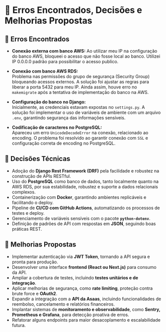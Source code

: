 
# 📑 Erros Encontrados, Decisões e Melhorias Propostas

## 🐞 Erros Encontrados

- **Conexão externa com banco AWS:**
  Ao utilizar meu IP na configuração do banco AWS, bloqueei o acesso que não fosse local ao banco. Utilizei IP 0.0.0.0 padrão para possibilitar o acesso publico.

- **Conexão com banco AWS RDS:**  
  Problema nas permissões do grupo de segurança (Security Group) bloqueando acessos externos. A solução foi ajustar as regras para liberar a porta 5432 para meu IP. Ainda assim, houve erro no `makemigrate` após a tentativa de implementação do banco na AWS.

- **Configuração do banco no Django:**  
  Inicialmente, as credenciais estavam expostas no `settings.py`. A solução foi implementar o uso de variáveis de ambiente com um arquivo `.env`, garantindo segurança das informações sensíveis.

- **Codificação de caracteres no PostgreSQL:**  
  Apareceu um erro `UnicodeDecodeError` na conexão, relacionado ao encoding. O problema foi resolvido ao garantir conexão com `SSL` e configuração correta de encoding no PostgreSQL.

## 🧠 Decisões Técnicas

- Adoção do **Django Rest Framework (DRF)** pela facilidade e robustez na construção de APIs RESTful.
- Uso do **PostgreSQL** como banco de dados, tanto localmente quanto na AWS RDS, por sua estabilidade, robustez e suporte a dados relacionais complexos.
- Containerização com **Docker**, garantindo ambientes replicáveis e facilitando o deploy.
- Pipeline de **CI/CD com GitHub Actions**, automatizando os processos de testes e deploy.
- Gerenciamento de variáveis sensíveis com o pacote **`python-dotenv`**.
- Definição de padrões de API com respostas em **JSON**, seguindo boas práticas REST.

## 🚀 Melhorias Propostas

- Implementar autenticação via **JWT Token**, tornando a API segura e pronta para produção.
- Desenvolver uma interface **frontend (React ou Next.js)** para consumo da API.
- Ampliar a cobertura de testes, incluindo **testes unitários e de integração**.
- Aplicar melhorias de segurança, como **rate limiting**, proteção contra brute force e **OAuth2**.
- Expandir a integração com a **API da Asaas**, incluindo funcionalidades de reembolso, cancelamento e relatórios financeiros.
- Implantar sistemas de **monitoramento e observabilidade**, como **Sentry, Prometheus e Grafana**, para detecção proativa de erros.
- Refatorar alguns endpoints para maior desacoplamento e escalabilidade futura.
